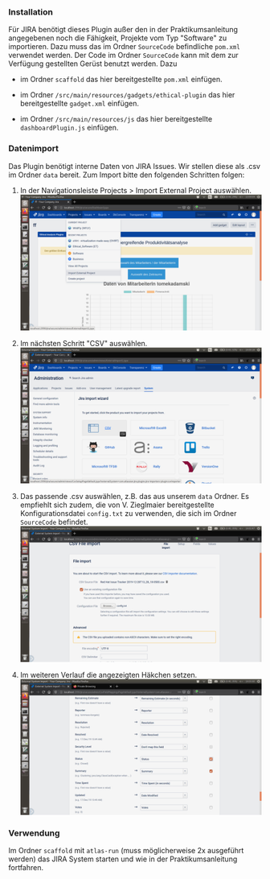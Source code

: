 ### Installation

Für JIRA benötigt dieses Plugin außer den in der Praktikumsanleitung angegebenen noch die Fähigkeit, Projekte vom Typ "Software" zu importieren. Dazu muss das im Ordner `SourceCode` befindliche `pom.xml` verwendet werden. Der Code im Ordner `SourceCode` kann mit dem zur Verfügung gestellten Gerüst benutzt werden. Dazu

- im Ordner `scaffold` das hier bereitgestellte `pom.xml` einfügen.

- im Ordner `/src/main/resources/gadgets/ethical-plugin` das hier bereitgestellte `gadget.xml` einfügen.

- im Ordner `/src/main/resources/js` das hier bereitgestellte `dashboardPlugin.js` einfügen.


### Datenimport

Das Plugin benötigt interne Daten von JIRA Issues. Wir stellen diese als .csv im Ordner `data` bereit. Zum Import bitte den folgenden Schritten folgen:

1. In der Navigationsleiste Projects > Import External Project auswählen.
![](./doc_resources/data1.png)

1. Im nächsten Schritt "CSV" auswählen.
![](./doc_resources/data2.png)

1. Das passende .csv auswählen, z.B. das aus unserem `data` Ordner. Es empfiehlt sich zudem, die von V. Zieglmaier bereitgestellte Konfigurationsdatei `config.txt` zu verwenden, die sich im Ordner `SourceCode` befindet.
![](./doc_resources/data3.png)

1. Im weiteren Verlauf die angezeigten Häkchen setzen.
![](./doc_resources/data4.png)

### Verwendung

Im Ordner `scaffold` mit `atlas-run` (muss möglicherweise 2x ausgeführt werden) das JIRA System starten und wie in der Praktikumsanleitung fortfahren.
